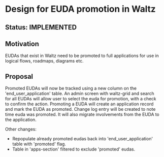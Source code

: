 # Design for EUDA promotion in Waltz

## Status:  IMPLEMENTED

## Motivation
EUDAs that exist in Waltz need to be promoted to full applications for use in logical flows, roadmaps, diagrams etc.

## Proposal

Promoted EUDAs will now be tracked using a new column on the 'end_user_application' table. 
An admin screen with waltz-grid and search for all EUDAs will allow user to select the euda for promotion, with a check to confirm the action.
Promoting a EUDA will create an application record and mark the EUDA as promoted. 
Change log entry will be created to note time euda was promoted.
It will also migrate involvements from the EUDA to the application.

Other changes:
- Repopulate already promoted eudas back into 'end_user_application' table with 'promoted' flag.
- Table in 'apps-section' filtered to exclude 'promoted' eudas.

